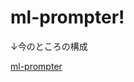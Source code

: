 # ml-prompter!

↓今のところの構成　　

[ml-prompter](https://user-images.githubusercontent.com/34018047/164945048-f564fdeb-9c1a-4c77-946b-ec25557f4135.jpg)

